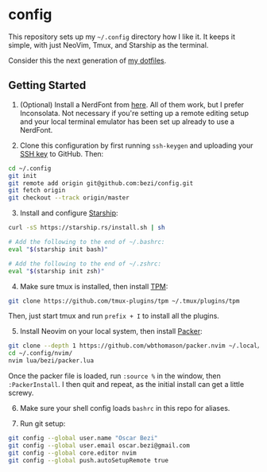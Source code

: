 # config
This repository sets up my `~/.config` directory how I like it.  It keeps it simple, with just NeoVim, Tmux, and Starship as the terminal.

Consider this the next generation of [my dotfiles](https://github.com/bezi/dotfiles/tree/master).

## Getting Started
1. (Optional) Install a NerdFont from [here](https://www.nerdfonts.com/font-downloads).
All of them work, but I prefer Inconsolata.
Not necessary if you're setting up a remote editing setup and your local terminal emulator has been set up already to use a NerdFont.

2. Clone this configuration by first running `ssh-keygen` and uploading your [SSH key](https://github.com/settings/keys) to GitHub.  Then:
```sh
cd ~/.config
git init
git remote add origin git@github.com:bezi/config.git
git fetch origin
git checkout --track origin/master
```

3. Install and configure [Starship](https://starship.rs/):
```sh
curl -sS https://starship.rs/install.sh | sh

# Add the following to the end of ~/.bashrc:
eval "$(starship init bash)"

# Add the following to the end of ~/.zshrc:
eval "$(starship init zsh)"
```

4. Make sure tmux is installed, then install [TPM](https://github.com/tmux-plugins/tpm):
```sh
git clone https://github.com/tmux-plugins/tpm ~/.tmux/plugins/tpm
```

Then, just start tmux and run `prefix + I` to install all the plugins.

5. Install Neovim on your local system, then install [Packer](https://github.com/wbthomason/packer.nvim):
```sh
git clone --depth 1 https://github.com/wbthomason/packer.nvim ~/.local/share/nvim/site/pack/packer/start/packer.nvim
cd ~/.config/nvim/
nvim lua/bezi/packer.lua
```

Once the packer file is loaded, run `:source %` in the window, then `:PackerInstall`.  I then quit and repeat, as the initial install can get a little screwy.

6. Make sure your shell config loads `bashrc` in this repo for aliases.

7. Run git setup:
```sh
git config --global user.name "Oscar Bezi"
git config --global user.email oscar.bezi@gmail.com
git config --global core.editor nvim
git config --global push.autoSetupRemote true
```
